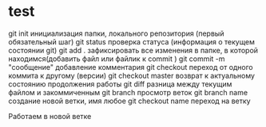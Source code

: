 # test

git init инициализация папки, локального репозитория (первый обязательный шаг)
git status проверка статуса (информация о текущем состоянии git)
git add . зафиксировать все изменения в папке, в которой находимся(добавить файл или файлик к commit )
git commit -m "сообщение" добавление комментария 
git checkout переход от одного коммита к другому (версии)
git checkout master возврат к актуальному состоянию продолжения работы
git diff разница между текущим файлом и закоммиченным
git branch просмотр веток 
git branch name создание новой ветки, имя любое
git checkout name переход на ветку

Работаем в новой ветке